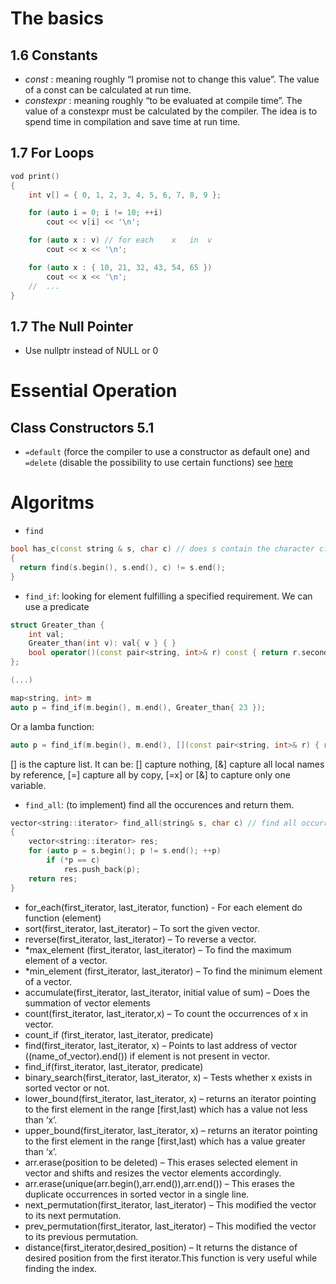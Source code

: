 # The basics

## 1.6	Constants
- *const* :	meaning	roughly	“I	promise	not	to	change	this	value”. The	value	of	a	 const 	can	be	calculated
at	run	time.
- *constexpr* :	meaning	roughly	“to	be	evaluated	at	compile	time”. The value	of	a	 constexpr 	must	be	calculated
by	the	compiler. The idea is to spend time in compilation and save time at run time.

## 1.7 For Loops
```c++
vod print()
{
    int v[] = { 0, 1, 2, 3, 4, 5, 6, 7, 8, 9 };

    for (auto i = 0; i != 10; ++i)
        cout << v[i] << '\n';

    for (auto x : v) //	for	each	x	in	v
        cout << x << '\n';

    for (auto x : { 10, 21, 32, 43, 54, 65 })
        cout << x << '\n';
    //	...
}
```

## 1.7 The Null Pointer
- Use nullptr instead of NULL or 0

# Essential Operation

## Class Constructors 5.1

- `=default`  (force the compiler to use a constructor as default one) and `=delete` (disable the possibility to use certain functions) see [here](https://www.bogotobogo.com/cplusplus/C11/C11_default_delete_specifier.php) 

# Algoritms

- `find`
```c++
bool has_c(const string & s, char c) //	does s contain the character c?
{
  return find(s.begin(), s.end(), c) != s.end();
}
```   
   
- `find_if`: looking for element fulfilling a specified requirement. We can use a predicate
```c++
struct Greater_than {
    int val;
    Greater_than(int v): val{ v } { }
    bool operator()(const pair<string, int>& r) const { return r.second > val; }
};

(...)

map<string, int> m
auto p = find_if(m.begin(), m.end(), Greater_than{ 23 });
```
Or a lamba function:
```c++
auto p = find_if(m.begin(), m.end(), [](const pair<string, int>& r) { return r.second > 23; });
```
[] is the capture list. It can be: [] capture nothing, [&] capture all local names by reference, [=] capture all by copy, [=x] or [&] to capture only one variable.


- `find_all`: (to implement) find all the occurences and return them.

```c++
vector<string::iterator> find_all(string& s, char c) //	find all occurrences of c in s
{
    vector<string::iterator> res;
    for (auto p = s.begin(); p != s.end(); ++p)
        if (*p == c)
            res.push_back(p);
    return res;
}
```

- for_each(first_iterator, last_iterator, function) - For each element do function (element)
- sort(first_iterator, last_iterator) – To sort the given vector.
- reverse(first_iterator, last_iterator) – To reverse a vector.
- *max_element (first_iterator, last_iterator) – To find the maximum element of a vector.
- *min_element (first_iterator, last_iterator) – To find the minimum element of a vector.
- accumulate(first_iterator, last_iterator, initial value of sum) – Does the summation of vector elements
- count(first_iterator, last_iterator,x) – To count the occurrences of x in vector.
- count_if (first_iterator, last_iterator, predicate)
- find(first_iterator, last_iterator, x) – Points to last address of vector ((name_of_vector).end()) if element is not present in vector.
- find_if(first_iterator, last_iterator, predicate)
- binary_search(first_iterator, last_iterator, x) – Tests whether x exists in sorted vector or not.
- lower_bound(first_iterator, last_iterator, x) – returns an iterator pointing to the first element in the range [first,last) which has a value not less than ‘x’.
- upper_bound(first_iterator, last_iterator, x) – returns an iterator pointing to the first element in the range [first,last) which has a value greater than ‘x’.
- arr.erase(position to be deleted) – This erases selected element in vector and shifts and resizes the vector elements accordingly.
- arr.erase(unique(arr.begin(),arr.end()),arr.end()) – This erases the duplicate occurrences in sorted vector in a single line.
- next_permutation(first_iterator, last_iterator) – This modified the vector to its next permutation.
- prev_permutation(first_iterator, last_iterator) – This modified the vector to its previous permutation.
- distance(first_iterator,desired_position) – It returns the distance of desired position from the first iterator.This function is very useful while finding the index.
